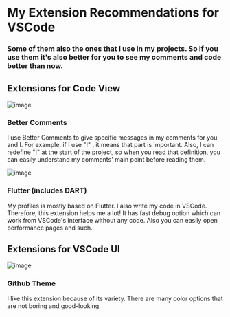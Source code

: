 # My Extension Recommendations for VSCode
### Some of them also the ones that I use in my projects. So if you use them it's also better for you to see my comments and code better than now.

## Extensions for Code View

![image](https://user-images.githubusercontent.com/48176173/147350105-e90ebb85-2631-4824-95c6-0cfbcc59a425.png)
### Better Comments
I use Better Comments to give specific messages in my comments for you and I.
For example, if I use "!" , it means that part is important.
Also, I can redefine "!" at the start of the project, so when you read that definition, you can easily understand my comments' main point before reading them.

![image](https://user-images.githubusercontent.com/48176173/147350131-563d22c1-f8db-40c3-9c90-2c7bef1a8704.gif)

### Flutter (includes DART)
My profiles is mostly based on Flutter. I also write my code in VSCode. Therefore, this extension helps me a lot! It has fast debug option which can work from VSCode's interface without any code. Also you can easily open performance pages and such. 

## Extensions for VSCode UI

![image](https://user-images.githubusercontent.com/48176173/147350156-3067a22c-0d32-4e74-9cde-442bc24b99ba.png)
### Github Theme
I like this extension because of its variety. There are many color options that are not boring and good-looking.

